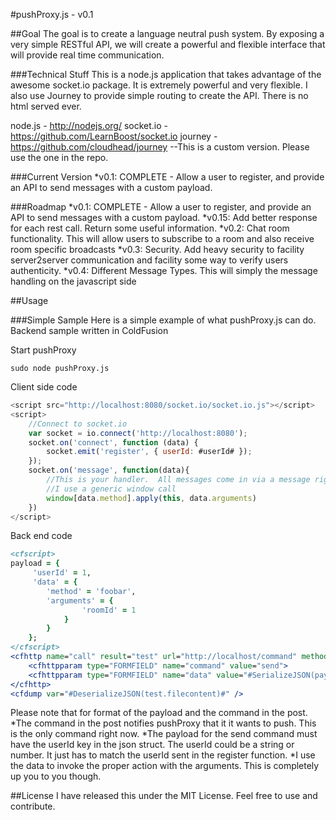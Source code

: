 #pushProxy.js - v0.1

##Goal
The goal is to create a language neutral push system.  By exposing a very simple RESTful API, we will create a powerful and flexible interface that will provide real time communication.

###Technical Stuff
This is a node.js application that takes advantage of the awesome socket.io package.  It is extremely powerful and very flexible. I also use Journey to provide simple routing to create the API.  There is no html served ever.  

node.js - http://nodejs.org/ 
socket.io - https://github.com/LearnBoost/socket.io
journey - https://github.com/cloudhead/journey --This is a custom version.  Please use the one in the repo.

 
###Current Version
*v0.1: COMPLETE - Allow a user to register, and provide an API to send messages with a custom payload.

###Roadmap
*v0.1: COMPLETE - Allow a user to register, and provide an API to send messages with a custom payload.
*v0.15: Add better response for each rest call.  Return some useful information.
*v0.2: Chat room functionality.  This will allow users to subscribe to a room and also receive room specific broadcasts
*v0.3: Security.  Add heavy security to facility server2server communication and facility some way to verify users authenticity.
*v0.4: Different Message Types.  This will simply the message handling on the javascript side


##Usage

###Simple Sample
Here is a simple example of what pushProxy.js can do.  Backend sample written in ColdFusion

Start pushProxy
```
sudo node pushProxy.js
```

Client side code
```javascript
<script src="http://localhost:8080/socket.io/socket.io.js"></script>
<script>
	//Connect to socket.io
	var socket = io.connect('http://localhost:8080');
	socket.on('connect', function (data) {
    	socket.emit('register', { userId: #userId# });
	});
	socket.on('message', function(data){
		//This is your handler.  All messages come in via a message right now.
		//I use a generic window call
		window[data.method].apply(this, data.arguments)
	})
</script>
```

Back end code
```coldfusion
<cfscript>
payload = {
	 'userId' = 1,
	 'data' = {
	 	'method' = 'foobar',
		'arguments' = {
				'roomId' = 1
			}
	 	}
	};
</cfscript>
<cfhttp name="call" result="test" url="http://localhost/command" method="POST" port="8080" resolveurl="yes">
	<cfhttpparam type="FORMFIELD" name="command" value="send">
	<cfhttpparam type="FORMFIELD" name="data" value="#SerializeJSON(payload)#">
</cfhttp>
<cfdump var="#DeserializeJSON(test.filecontent)#" />
```

Please note that for format of the payload and the command in the post.
*The command in the post notifies pushProxy that it it wants to push.  This is the only command right now.
*The payload for the send command must have the userId key in the json struct.  The userId could be a string or number.  It just has to match the userId sent in the register function.
*I use the data to invoke the proper action with the arguments.  This is completely up you to you though.



##License
I have released this under the MIT License.  Feel free to use and contribute.
